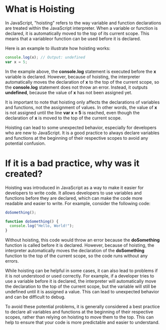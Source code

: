 # What is Hoisting

In JavaScript, "hoisting" refers to the way variable and function declarations are treated within the JavaScript interpreter. When a variable or function is declared, it is automatically moved to the top of its current scope. This means that a variableor function can be used before it is declared.

Here is an example to illustrate how hoisting works:

```javascript
console.log(x); // Output: undefined
var x = 5;
```

In the example above, the **console.log** statement is executed before the **x** variable is declared. However, because of hoisting, the interpreter automatically moves the declaration of **x** to the top of the current scope, so the **console.log** statement does not throw an error. Instead, it outputs **undefined**, because the value of **x** has not been assigned yet.

It is important to note that hoisting only affects the declarations of variables and functions, not the assignment of values. In other words, the value of **x** is not assigned until the line **var x = 5** is reached, even though the declaration of **x** is moved to the top of the current scope.

Hoisting can lead to some unexpected behavior, especially for developers who are new to JavaScript. It is a good practice to always declare variables and functions at the beginning of their respective scopes to avoid any potential confusion.

# If it is a bad practice, why was it created?

Hoisting was introduced in JavaScript as a way to make it easier for developers to write code. It allows developers to use variables and functions before they are declared, which can make the code more readable and easier to write. For example, consider the following code:

```javascript
doSomething();

function doSomething() {
  console.log("Hello, World!");
}
```

Without hoisting, this code would throw an error because the **doSomething** function is called before it is declared. However, because of hoisting, the interpreter automatically moves the declaration of the **doSomething** function to the top of the current scope, so the code runs without any errors.

While hoisting can be helpful in some cases, it can also lead to problems if it is not understood or used correctly. For example, if a developer tries to use a variable before it is declared, the interpreter will automatically move the declaration to the top of the current scope, but the variable will still be undefined until it is assigned a value. This can lead to unexpected behavior and can be difficult to debug.

To avoid these potential problems, it is generally considered a best practice to declare all variables and functions at the beginning of their respective scopes, rather than relying on hoisting to move them to the top. This can help to ensure that your code is more predictable and easier to understand.
